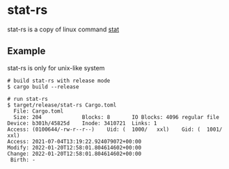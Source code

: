 # stat-rs

stat-rs is a copy of linux command [stat](https://man7.org/linux/man-pages/man1/stat.1.html)

## Example

stat-rs is only for unix-like system

````shell
# build stat-rs with release mode
$ cargo build --release

# run stat-rs
$ target/release/stat-rs Cargo.toml
  File: Cargo.toml
  Size: 204             Blocks: 8       IO Blocks: 4096 regular file
Device: b301h/45825d    Inode: 3410721  Links: 1
Access: (0100644/-rw-r--r--)    Uid: (  1000/   xxl)    Gid: (  1001/   xxl)
Access: 2021-07-04T13:19:22.924079072+00:00
Modify: 2022-01-20T12:58:01.804614602+00:00
Change: 2022-01-20T12:58:01.804614602+00:00
 Birth: -
````
